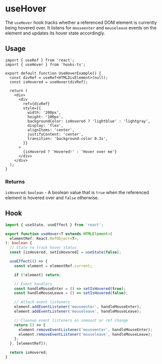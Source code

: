 # useHover

The `useHover` hook tracks whether a referenced DOM element is currently being hovered over. It listens for `mouseenter` and `mouseleave` events on the element and updates its hover state accordingly.

## Usage

```tsx
import { useRef } from 'react';
import { useHover } from 'hooks-ts';

export default function UseHoverExample() {
  const divRef = useRef<HTMLDivElement>(null);
  const isHovered = useHover(divRef);

  return (
    <div>
      <div
        ref={divRef}
        style={{
          width: '200px',
          height: '100px',
          backgroundColor: isHovered ? 'lightblue' : 'lightgray',
          display: 'flex',
          alignItems: 'center',
          justifyContent: 'center',
          transition: 'background-color 0.3s',
        }}
      >
        {isHovered ? 'Hovered!' : 'Hover over me'}
      </div>
    </div>
  );
}
```

### Returns

`isHovered`: `boolean` - A boolean value that is `true` when the referenced element is hovered over and `false` otherwise.

## Hook

```ts
import { useState, useEffect } from 'react';

export function useHover<T extends HTMLElement>(
  elementRef: React.RefObject<T>,
): boolean {
  // State to track hover status
  const [isHovered, setIsHovered] = useState(false);

  useEffect(() => {
    const element = elementRef.current;

    if (!element) return;

    // Event handlers
    const handleMouseEnter = () => setIsHovered(true);
    const handleMouseLeave = () => setIsHovered(false);

    // Attach event listeners
    element.addEventListener('mouseenter', handleMouseEnter);
    element.addEventListener('mouseleave', handleMouseLeave);

    // Cleanup event listeners on unmount or ref change
    return () => {
      element.removeEventListener('mouseenter', handleMouseEnter);
      element.removeEventListener('mouseleave', handleMouseLeave);
    };
  }, [elementRef]);

  return isHovered;
}
```
